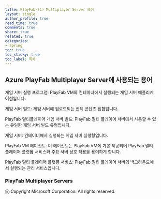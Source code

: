 ```yaml
---
title: PlayFab-(1) Multiplayer Server 용어
layout: single
author_profile: true
read_time: true
comments: true
share: true
related: true
categories:
- Spring
toc: true
toc_sticky: true
toc_label: 목차
---
```



## Azure PlayFab Multiplayer Server에 사용되는 용어

게임 서버 실행 프로그램: PlayFab VM의 컨테이너에서 실행되는 게임 서버 애플리케이션입니다.

게임 서버 빌드: 게임 서버에 업로드되는 전체 콘텐츠 집합입니다.

PlayFab 멀티플레이어 게임 서버 빌드: PlayFab 멀티 플레이어 서버에서 사용할 수 있는 유일한 게임 서버 빌드 유형입니다.

게임 서버: 컨테이너에서 실행되는 게임 서버 실행형입니다. 

PlayFab VM 에이전트: 이 에이전트는 PlayFab VM에 기본 제공되어 PlayFab 멀티 플레이어 플랫폼 서비스와 주요 서버 상호 작용을 용이하게 합니다.

PlayFab 멀티 플레이어 플랫폼 서비스: PlayFab 멀티 플레이어 서버의 백그라운드에서 실행되는 관리 서비스입니다.

### PlayFab Multiplayer Servers



ⓒ Copyright Microsoft Corporation. All rights reserved.